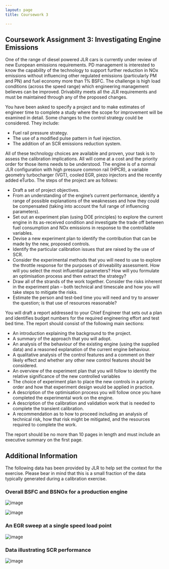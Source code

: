 ```yaml
---
layout: page
title: Coursework 3

---
```


## Coursework Assignment 3: Investigating Engine Emissions

One of the range of diesel powered JLR cars is currently under review of new European emissions requirements.  PD management is interested to know the capability of the technology to support further reduction in NOx emissions without influencing other regulated emissions (particularly PM and PN) and fuel economy more than 1% BSFC. The challenge is high load conditions (across the speed range) which engineering management believes can be improved. Drivability meets all the JLR requirements and must be maintained through any of the proposed changes.

You have been asked to specify a project and to make estimates of engineer time to complete a study where the scope for improvement will be examined in detail.  Some changes to the control strategy could be considered. They include:

- Fuel rail pressure strategy.
- The use of a modified pulse pattern in fuel injection.
- The addition of an SCR emissions reduction system.

All of these technology choices are available and proven, your task is to assess the calibration implications. All will come at a cost and the priority order for those items needs to be understood. The engine is of a normal JLR configuration with high pressure common rail (HPCR), a variable geometry turbocharger (VGT), cooled EGR, piezo injectors and the recently added eTurbo. The steps of the project are as follows:

- Draft a set of project objectives.
- From an understanding of the engine’s current performance, identify a range of possible explanations of the weaknesses and how they could be compensated (taking into account the full range of influencing parameters).
- Set out an experiment plan (using DOE principles) to explore the current engine in its as-received condition and investigate the trade off between fuel consumption and NOx emissions in response to the controllable variables.
- Devise a new experiment plan to identify the contribution that can be made by the new, proposed controls.
- Identify the particular calibration issues that are raised by the use of SCR.
- Consider the experimental methods that you will need to use to explore the throttle response for the purposes of driveability assessment.  How will you select the most influential parameters?  How will you formulate an optimisation process and then extract the strategy?
- Draw all of the strands of the work together.  Consider the risks inherent in the experiment plan – both technical and timescale and how you will take steps to mitigate the risks.
- Estimate the person and test-bed time you will need and try to answer the question; is that use of resources reasonable?

You will draft a report addressed to your Chief Engineer that sets out a plan and identifies budget numbers for the required engineering effort and test bed time. The report should consist of the following main sections:

- An introduction explaining the background to the project.
- A summary of the approach that you will adopt.
- An analysis of the behaviour of the existing engine (using the supplied data) and a reasoned explanation of the current engine behaviour.
- A qualitative analysis of the control features and a comment on their likely effect and whether any other new control features should be considered.
- An overview of the experiment plan that you will follow to identify the relative significance of the new controlled variables
- The choice of experiment plan to place the new controls in a priority order and how that experiment design would be applied in practice.
- A description of the optimisation process you will follow once you have completed the experimental work on the engine.
- A description of the calibration and validation work that is needed to complete the transient calibration.
- A recommendation as to how to proceed including an analysis of technical risk, how that risk might be mitigated, and the resources required to complete the work.
  
The report should be no more than 10 pages in length and must include an executive summary on the first page.

## Additional Information

The following data has been provided by JLR to help set the context for the exercise.  Please bear in mind that this is a small fraction of the data typically generated during a calibration exercise.  

### Overall BSFC and BSNOx for a production engine

![image](/coursework/figs/contour_plot_bsfc.png)

![image](/coursework/figs/contour_plot_nox.png)

### An EGR sweep at a single speed load point

![image](/coursework/figs/PM_NOx_tradeoff.png)

### Data illustrating SCR performance

![image](/coursework/figs/catalyst.png)